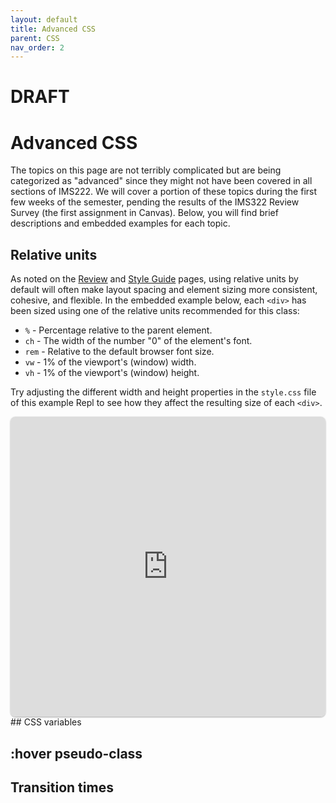 ```yaml
---
layout: default
title: Advanced CSS
parent: CSS
nav_order: 2
---
```

# DRAFT
# Advanced CSS
The topics on this page are not terribly complicated but are being categorized as "advanced" since they might not have been covered in all sections of IMS222. We will cover a portion of these topics during the first few weeks of the semester, pending the results of the IMS322 Review Survey (the first assignment in Canvas). Below, you will find brief descriptions and embedded examples for each topic.
## Relative units
As noted on the [Review](/general/review#relative-units) and [Style Guide](/general/style-guide#use-flexible-and-relative-units-whenever-possible) pages, using relative units by default will often make layout spacing and element sizing more consistent, cohesive, and flexible. In the embedded example below, each `<div>` has been sized using one of the relative units recommended for this class:
- `%` - Percentage relative to the parent element. 
- `ch` - The width of the number "0" of the element's font.
- `rem`	- Relative to the default browser font size.
- `vw` - 1% of the viewport's (window) width.
- `vh` - 1% of the viewport's (window) height.

Try adjusting the different width and height properties in the `style.css` file of this example Repl to see how they affect the resulting size of each `<div>`.
<iframe src="https://replit.com/@sheffie/IMS322-Relative-Units?embed=true" width="100%" height="480" style="border: none; border-radius: 8px; box-shadow: 0 1px 3px rgba(0,0,0,0.12), 0 1px 2px rgba(0,0,0,0.24);"></iframe>
## CSS variables

## :hover pseudo-class
## Transition times




